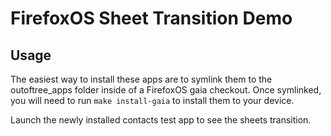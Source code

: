 # FirefoxOS Sheet Transition Demo

## Usage

The easiest way to install these apps are to symlink them to the outoftree_apps folder inside of a FirefoxOS gaia checkout. Once symlinked, you will need to run ```make install-gaia``` to install them to your device.

Launch the newly installed contacts test app to see the sheets transition.
